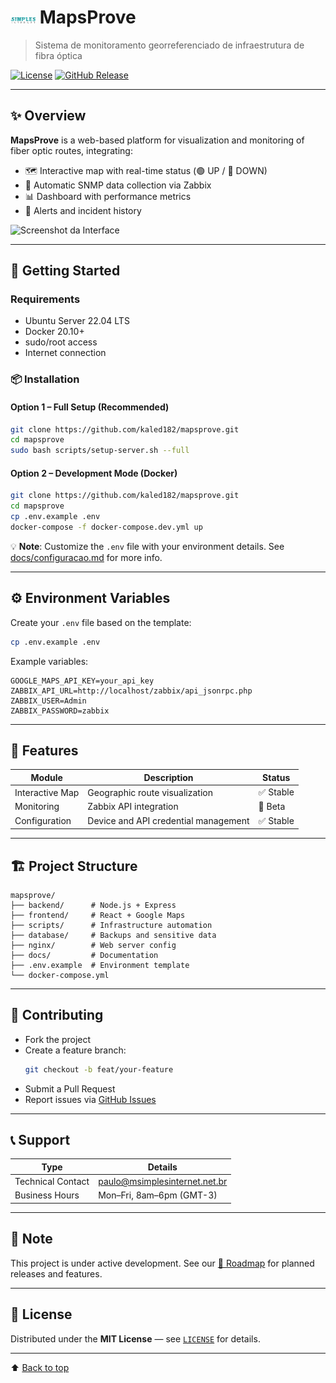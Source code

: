 # <img src="docs/logo.png" width="40"> MapsProve

> Sistema de monitoramento georreferenciado de infraestrutura de fibra óptica

[![License](https://img.shields.io/badge/license-MIT-blue.svg)](LICENSE)
[![GitHub Release](https://img.shields.io/github/v/release/kaled182/mapsprove)](https://github.com/kaled182/mapsprove/releases)

---

## ✨ Overview

**MapsProve** is a web-based platform for visualization and monitoring of fiber optic routes, integrating:

- 🗺️ Interactive map with real-time status (🟢 UP / 🔴 DOWN)
- 📡 Automatic SNMP data collection via Zabbix
- 📊 Dashboard with performance metrics
- 🔔 Alerts and incident history

![Screenshot da Interface](docs/screenshot.png)

<!-- Optional GIF preview -->
<!-- ![Demo GIF](docs/demo.gif) -->

---

## 🚀 Getting Started

### Requirements

- Ubuntu Server 22.04 LTS
- Docker 20.10+
- sudo/root access
- Internet connection

### 📦 Installation

#### Option 1 – Full Setup (Recommended)

```bash
git clone https://github.com/kaled182/mapsprove.git
cd mapsprove
sudo bash scripts/setup-server.sh --full
```

#### Option 2 – Development Mode (Docker)

```bash
git clone https://github.com/kaled182/mapsprove.git
cd mapsprove
cp .env.example .env
docker-compose -f docker-compose.dev.yml up
```

💡 **Note**: Customize the `.env` file with your environment details. See [docs/configuracao.md](docs/configuracao.md) for more info.

---

## ⚙️ Environment Variables

Create your `.env` file based on the template:

```bash
cp .env.example .env
```

Example variables:

```
GOOGLE_MAPS_API_KEY=your_api_key
ZABBIX_API_URL=http://localhost/zabbix/api_jsonrpc.php
ZABBIX_USER=Admin
ZABBIX_PASSWORD=zabbix
```

---

## 🧩 Features

| Module         | Description                                 | Status     |
|----------------|---------------------------------------------|------------|
| Interactive Map| Geographic route visualization              | ✅ Stable  |
| Monitoring     | Zabbix API integration                      | 🚧 Beta    |
| Configuration  | Device and API credential management        | ✅ Stable  |

---

## 🏗️ Project Structure

```text
mapsprove/
├── backend/      # Node.js + Express
├── frontend/     # React + Google Maps
├── scripts/      # Infrastructure automation
├── database/     # Backups and sensitive data
├── nginx/        # Web server config
├── docs/         # Documentation
├── .env.example  # Environment template
└── docker-compose.yml
```

---

## 🤝 Contributing

- Fork the project
- Create a feature branch:
  ```bash
  git checkout -b feat/your-feature
  ```
- Submit a Pull Request
- Report issues via [GitHub Issues](https://github.com/kaled182/mapsprove/issues)

---

## 📞 Support

| Type               | Details                                  |
|--------------------|-------------------------------------------|
| Technical Contact  | [paulo@msimplesinternet.net.br](mailto:paulo@msimplesinternet.net.br) |
| Business Hours     | Mon–Fri, 8am–6pm (GMT-3)                 |

---

## 📌 Note

This project is under active development. See our [📍 Roadmap](docs/roadmap.md) for planned releases and features.

---

## 📜 License

Distributed under the **MIT License** — see [`LICENSE`](LICENSE) for details.

---

⬆️ [Back to top](#mapsprove)
